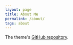 ```yaml
---
layout: page
title: About Me
permalink: /about/
tags: about
---
```

The theme's [GitHub repository](https://github.com/johno/pixyll).
